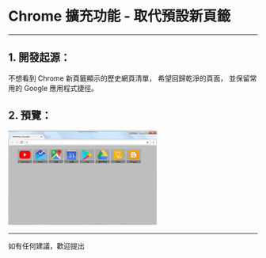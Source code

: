# Chrome 擴充功能 - 取代預設新頁籤

------
## 1. 開發起源：
不想看到 Chrome 新頁籤顯示的歷史網頁清單，
希望回歸乾淨的頁面，
並保留常用的 Google 應用程式捷徑。

## 2. 預覽：
<img src="https://github.com/tracyxxlee/EmptyNewTab/blob/master/screenshots/screenshot.png" width="300">

------
如有任何建議，歡迎提出

